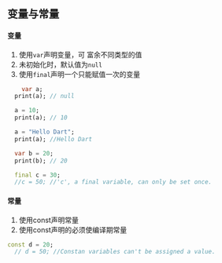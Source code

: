 ## 变量与常量

#### 变量
1. 使用`var`声明变量，可 富余不同类型的值
2. 未初始化时，默认值为`null`
3. 使用`final`声明一个只能赋值一次的变量

```dart
	var a;
  print(a); // null

  a = 10;
  print(a); // 10

  a = "Hello Dart";
  print(a); //Hello Dart

  var b = 20;
  print(b); // 20 

  final c = 30;
  //c = 50; //'c', a final variable, can only be set once.
```

#### 常量
1. 使用const声明常量
2. 使用const声明的必须使编译期常量

```dart
const d = 20;
  // d = 50; //Constan variables can't be assigned a value.
```



